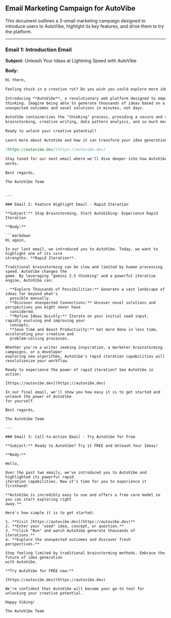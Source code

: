 ## Email Marketing Campaign for AutoVibe

This document outlines a 3-email marketing campaign designed to introduce users to AutoVibe,
highlight its key features, and drive them to try the platform.

---

### Email 1: Introduction Email

**Subject:** Unleash Your Ideas at Lightning Speed with AutoVibe

**Body:**

```markdown
Hi there,

Feeling stuck in a creative rut? Do you wish you could explore more ideas, faster?

Introducing **AutoVibe**, a revolutionary web platform designed to empower you with rapid iterative
thinking. Imagine being able to generate thousands of ideas based on a single seed input, exploring
unexpected outcomes and novel solutions in minutes, not days.

AutoVibe containerizes the "thinking" process, providing a secure and consistent environment for
brainstorming, creative writing, data pattern analysis, and so much more.

Ready to unlock your creative potential?

Learn more about AutoVibe and how it can transform your idea generation process:

[https://autovibe.dev](https://autovibe.dev)

Stay tuned for our next email where we'll dive deeper into how AutoVibe's rapid iteration engine
works.

Best regards,

The AutoVibe Team
```

````

---

### Email 2: Feature Highlight Email - Rapid Iteration

**Subject:** Stop Brainstorming, Start AutoVibing: Experience Rapid Iteration

**Body:**

```markdown
Hi again,

In our last email, we introduced you to AutoVibe. Today, we want to highlight one of its core
strengths: **Rapid Iteration**.

Traditional brainstorming can be slow and limited by human processing speed. AutoVibe changes the
game. By leveraging "gemini 2.5 thinking" and a powerful iterative engine, AutoVibe can:

- **Explore Thousands of Possibilities:** Generate a vast landscape of ideas far beyond what's
  possible manually.
- **Discover Unexpected Connections:** Uncover novel solutions and perspectives you might never have
  considered.
- **Refine Ideas Quickly:** Iterate on your initial seed input, rapidly evolving and improving your
  concepts.
- **Save Time and Boost Productivity:** Get more done in less time, accelerating your creative and
  problem-solving processes.

Whether you're a writer seeking inspiration, a marketer brainstorming campaigns, or a developer
exploring new algorithms, AutoVibe's rapid iteration capabilities will revolutionize your workflow.

Ready to experience the power of rapid iteration? See AutoVibe in action:

[https://autovibe.dev](https://autovibe.dev)

In our final email, we'll show you how easy it is to get started and unleash the power of AutoVibe
for yourself.

Best regards,

The AutoVibe Team

---

### Email 3: Call-to-Action Email - Try AutoVibe for Free

**Subject:** Ready to AutoVibe? Try it FREE and Unleash Your Ideas!

**Body:**

Hello,

Over the past two emails, we've introduced you to AutoVibe and highlighted its powerful rapid
iteration capabilities. Now it's time for you to experience it firsthand!

**AutoVibe is incredibly easy to use and offers a free core model so you can start exploring right
away.**

Here's how simple it is to get started:

1. **Visit [https://autovibe.dev](https://autovibe.dev)**
2. **Enter your "seed" idea, concept, or question.**
3. **Click "Run" and watch AutoVibe generate thousands of iterations.**
4. **Explore the unexpected outcomes and discover fresh perspectives.**

Stop feeling limited by traditional brainstorming methods. Embrace the future of idea generation
with AutoVibe.

**Try AutoVibe for FREE now:**

[https://autovibe.dev](https://autovibe.dev)

We're confident that AutoVibe will become your go-to tool for unlocking your creative potential.

Happy Vibing!

The AutoVibe Team
````

